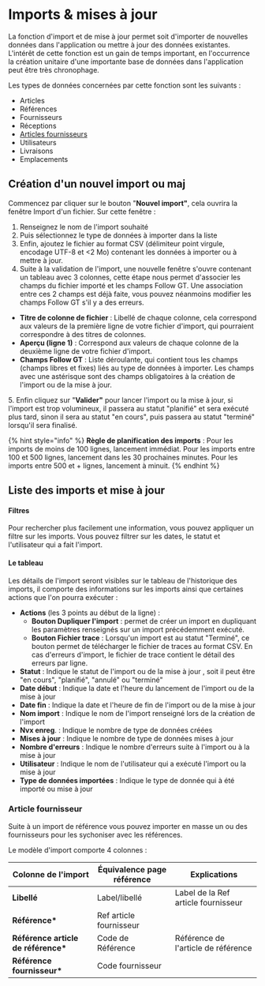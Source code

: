 # Imports & mises à jour

La fonction d'import et de mise à jour permet soit d'importer de nouvelles données dans l'application ou mettre à jour des données existantes. L'intérêt de cette fonction est un gain de temps important, en l'occurrence la création unitaire d'une importante base de données dans l'application peut être très chronophage.

&#x20;Les types de données concernées par cette fonction sont les suivants :

* Articles
* Références
* Fournisseurs
* Réceptions
* [Articles fournisseurs](imports-and-mises-a-jour.md#article-fournisseur)
* Utilisateurs
* Livraisons
* Emplacements

## Création d'un nouvel import ou maj

Commencez par cliquer sur le bouton "**Nouvel import"**, cela ouvrira la fenêtre Import d'un fichier. Sur cette fenêtre :

1. Renseignez le nom de l'import souhaité
2. Puis sélectionnez le type de données à importer dans la liste
3. Enfin, ajoutez le fichier au format CSV (délimiteur point virgule, encodage UTF-8 et <2 Mo) contenant les données à importer ou à mettre à jour.
4. Suite à la validation de l'import, une nouvelle fenêtre s'ouvre contenant un tableau avec 3 colonnes, cette étape nous permet d'associer les champs du fichier importé et les champs Follow GT. Une association entre ces 2 champs est déjà faite, vous pouvez néanmoins modifier les champs Follow GT s'il y a des erreurs.

* **Titre de colonne de fichier** : Libellé de chaque colonne, cela correspond aux valeurs de la première ligne de votre fichier d'import, qui pourraient correspondre à des titres de colonnes.
* **Aperçu (ligne 1)** :  Correspond aux valeurs de chaque colonne de la deuxième ligne de votre fichier d'import.
* **Champs Follow GT** : Liste déroulante, qui contient tous les champs (champs libres et fixes) liés au type de données à importer. Les champs avec une astérisque sont des champs obligatoires à la création de l'import ou de la mise à jour.

5\. Enfin cliquez sur "**Valider"** pour lancer l'import ou la mise à jour, si l'import est trop volumineux, il passera au statut "planifié" et sera exécuté plus tard, sinon il sera au statut "en cours", puis passera au statut "terminé" lorsqu'il sera finalisé.

{% hint style="info" %}
**Règle de planification des imports** : Pour les imports de moins de 100 lignes, lancement immédiat. Pour les imports entre 100 et 500 lignes, lancement dans les 30 prochaines minutes. Pour les imports entre 500 et + lignes, lancement à minuit.
{% endhint %}

## Liste des imports et mise à jour

#### Filtres

Pour rechercher plus facilement une information, vous pouvez appliquer un filtre sur les imports. Vous pouvez filtrer sur les dates, le statut et l'utilisateur qui a fait l'import.

#### Le tableau

Les détails de l'import seront visibles sur le tableau de l'historique des imports, il comporte des informations sur les imports ainsi que certaines actions que l'on pourra exécuter :

* **Actions** (les 3 points au début de la ligne) :&#x20;
  * **Bouton Dupliquer l'import** : permet de créer un import en dupliquant les paramètres renseignés sur un import précédemment exécuté.&#x20;
  * **Bouton Fichier trace** : Lorsqu'un import est au statut "Terminé", ce bouton permet de télécharger le fichier de traces au format CSV. En cas d'erreurs d'import, le fichier de trace contient le détail des erreurs par ligne.
* **Statut** : Indique le statut de l'import ou de la mise à jour , soit il peut être "en cours", "planifié", "annulé" ou "terminé"
* **Date début** : Indique la date et l'heure du lancement de l'import ou de la mise à jour
* **Date fin** : Indique la date et l'heure de fin de l'import ou de la mise à jour
* **Nom import** : Indique le nom de l'import renseigné lors de la création de l'import
* **Nvx enreg**. : Indique le nombre de type de données créées
* **Mises à jour** : Indique le nombre de type de données mises à jour
* **Nombre d'erreurs** : Indique le nombre d'erreurs suite à l'import ou à la mise à jour
* **Utilisateur** : Indique le nom de l'utilisateur qui a exécuté l'import ou la mise à jour
* **Type de données importées** : Indique le type de donnée qui à été importé ou mise à jour

### Article fournisseur

Suite à un import de référence vous pouvez importer en masse un ou des fournisseurs pour les sychoniser avec les références.

Le modèle d'import comporte 4 colonnes :&#x20;

| Colonne de l'import                  | Équivalence page référence | Explications                        |
| ------------------------------------ | -------------------------- | ----------------------------------- |
| **Libellé**                          | Label/libellé              | Label de la Ref article fournisseur |
| **Référence\***                      | Ref article fournisseur    |                                     |
| **Référence article de référence\*** | Code de Référence          | Référence de l'article de référence |
| **Référence fournisseur\***          | Code fournisseur           |                                     |
